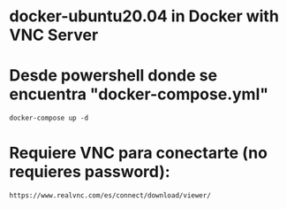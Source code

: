 # docker-ubuntu20.04 in Docker with VNC Server

# Desde powershell donde se encuentra "docker-compose.yml"
	docker-compose up -d

# Requiere VNC para conectarte (no requieres password):
	https://www.realvnc.com/es/connect/download/viewer/

